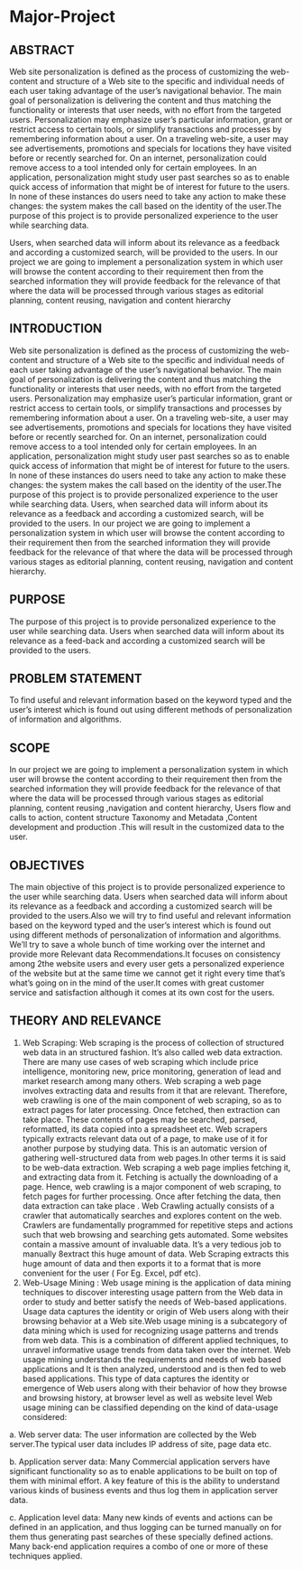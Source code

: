 # Major-Project

## ABSTRACT

Web site personalization is defined as the process of customizing the web-content
and structure of a Web site to the specific and individual needs of each user taking advantage of the user’s navigational behavior. The main goal of personalization
is delivering the content and thus matching the functionality or interests that user
needs, with no effort from the targeted users. Personalization may emphasize user’s
particular information, grant or restrict access to certain tools, or simplify transactions and processes by remembering information about a user.
On a traveling web-site, a user may see advertisements, promotions and specials for
locations they have visited before or recently searched for. On an internet, personalization could remove access to a tool intended only for certain employees. In an
application, personalization might study user past searches so as to enable quick access of information that might be of interest for future to the users. In none of these
instances do users need to take any action to make these changes: the system makes
the call based on the identity of the user.The purpose of this project is to provide
personalized experience to the user while searching data. 

Users, when searched data
will inform about its relevance as a feedback and according a customized search, will
be provided to the users. In our project we are going to implement a personalization
system in which user will browse the content according to their requirement then
from the searched information they will provide feedback for the relevance of that
where the data will be processed through various stages as editorial planning, content
reusing, navigation and content hierarchy

##  INTRODUCTION

Web site personalization is defined as the process of customizing the web-content
and structure of a Web site to the specific and individual needs of each user taking advantage of the user’s navigational behavior. The main goal of personalization
is delivering the content and thus matching the functionality or interests that user
needs, with no effort from the targeted users. Personalization may emphasize user’s
particular information, grant or restrict access to certain tools, or simplify transactions and processes by remembering information about a user.
On a traveling web-site, a user may see advertisements, promotions and specials for
locations they have visited before or recently searched for. On an internet, personalization could remove access to a tool intended only for certain employees. In an
application, personalization might study user past searches so as to enable quick access of information that might be of interest for future to the users. In none of these
instances do users need to take any action to make these changes: the system makes
the call based on the identity of the user.The purpose of this project is to provide
personalized experience to the user while searching data. Users, when searched data
will inform about its relevance as a feedback and according a customized search, will
be provided to the users. In our project we are going to implement a personalization
system in which user will browse the content according to their requirement then
from the searched information they will provide feedback for the relevance of that
where the data will be processed through various stages as editorial planning, content
reusing, navigation and content hierarchy.

## PURPOSE
The purpose of this project is to provide personalized experience to the user while
searching data. Users when searched data will inform about its relevance as a feed-back and according a customized search will be provided to the users.

## PROBLEM STATEMENT
To find useful and relevant information based on the keyword typed and the user’s
interest which is found out using different methods of personalization of information
and algorithms.

## SCOPE
In our project we are going to implement a personalization system in which user will
browse the content according to their requirement then from the searched information
they will provide feedback for the relevance of that where the data will be processed
through various stages as editorial planning, content reusing ,navigation and content
hierarchy, Users flow and calls to action, content structure Taxonomy and Metadata
,Content development and production .This will result in the customized data to the
user.

## OBJECTIVES
The main objective of this project is to provide personalized experience to the user
while searching data. Users when searched data will inform about its relevance as a
feedback and according a customized search will be provided to the users.Also we will
try to find useful and relevant information based on the keyword typed and the user’s
interest which is found out using different methods of personalization of information
and algorithms. We’ll try to save a whole bunch of time working over the internet
and provide more Relevant data Recommendations.It focuses on consistency among
2the website users and every user gets a personalized experience of the website but at
the same time we cannot get it right every time that’s what’s going on in the mind
of the user.It comes with great customer service and satisfaction although it comes
at its own cost for the users.

## THEORY AND RELEVANCE
1. Web Scraping:
Web scraping is the process of collection of structured web data in an structured fashion. It’s also called web data extraction. There are many use cases of web scraping
which include price intelligence, monitoring new, price monitoring, generation of lead
and market research among many others. Web scraping a web page involves extracting data and results from it that are relevant. Therefore, web crawling is one of the
main component of web scraping, so as to extract pages for later processing. Once
fetched, then extraction can take place. These contents of pages may be searched,
parsed, reformatted, its data copied into a spreadsheet etc. Web scrapers typically
extracts relevant data out of a page, to make use of it for another purpose by studying data. This is an automatic version of gathering well-structured data from web
pages.In other terms it is said to be web-data extraction. Web scraping a web page
implies fetching it, and extracting data from it. Fetching is actually the downloading
of a page. Hence, web crawling is a major component of web scraping, to fetch pages
for further processing. Once after fetching the data, then data extraction can take
place . Web Crawling actually consists of a crawler that automatically searches and
explores content on the web. Crawlers are fundamentally programmed for repetitive
steps and actions such that web browsing and searching gets automated. Some websites contain a massive amount of invaluable data. It’s a very tedious job to manually
8extract this huge amount of data. Web Scraping extracts this huge amount of data
and then exports it to a format that is more convenient for the user ( For Eg. Excel,
pdf etc).
2. Web-Usage Mining :
Web usage mining is the application of data mining techniques to discover interesting usage pattern from the Web data in order to study and better satisfy the needs
of Web-based applications. Usage data captures the identity or origin of Web users
along with their browsing behavior at a Web site.Web usage mining is a subcategory
of data mining which is used for recognizing usage patterns and trends from web
data. This is a combination of different applied techniques, to unravel informative
usage trends from data taken over the internet. Web usage mining understands the
requirements and needs of web based applications and It is then analyzed, understood and is then fed to web based applications. This type of data captures the
identity or emergence of Web users along with their behavior of how they browse
and browsing history, at browser level as well as website level
Web usage mining can be classified depending on the kind of data-usage considered:

a. Web server data: The user information are collected by the Web server.The typical user data includes IP address of site, page data etc.

b. Application server data: Many Commercial application servers have significant
functionality so as to enable applications to be built on top of them with minimal
effort. A key feature of this is the ability to understand various kinds of business
events and thus log them in application server data.

c. Application level data: Many new kinds of events and actions can be defined in an
application, and thus logging can be turned manually on for them thus generating
past searches of these specially defined actions. Many back-end application requires
a combo of one or more of these techniques applied.
